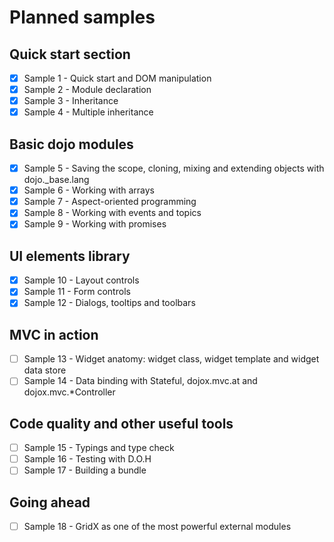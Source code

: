 # Planned samples

## Quick start section

* [x] Sample 1 - Quick start and DOM manipulation
* [x] Sample 2 - Module declaration
* [x] Sample 3 - Inheritance
* [x] Sample 4 - Multiple inheritance

## Basic dojo modules

* [x] Sample 5 - Saving the scope, cloning, mixing and extending objects with dojo._base.lang
* [x] Sample 6 - Working with arrays
* [x] Sample 7 - Aspect-oriented programming
* [x] Sample 8 - Working with events and topics
* [x] Sample 9 - Working with promises

## UI elements library

* [x] Sample 10 - Layout controls
* [x] Sample 11 - Form controls
* [x] Sample 12 - Dialogs, tooltips and toolbars

## MVC in action

* [ ] Sample 13 - Widget anatomy: widget class, widget template and widget data store
* [ ] Sample 14 - Data binding with Stateful, dojox.mvc.at and dojox.mvc.*Controller

## Code quality and other useful tools

* [ ] Sample 15 - Typings and type check
* [ ] Sample 16 - Testing with D.O.H
* [ ] Sample 17 - Building a bundle

## Going ahead

* [ ] Sample 18 - GridX as one of the most powerful external modules